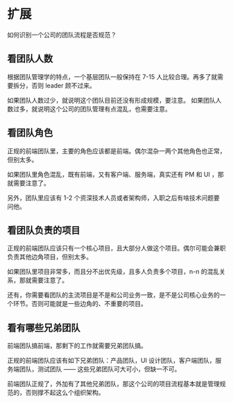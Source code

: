 # 扩展

如何识别一个公司的团队流程是否规范？

## 看团队人数

根据团队管理学的特点，一个基层团队一般保持在 7-15 人比较合理。再多了就需要拆分，否则 leader 顾不过来。

如果团队人数过少，就说明这个团队目前还没有形成规模，要注意。
如果团队人数过多，就说明这个公司的团队管理有点混乱，也需要注意。

## 看团队角色

正规的前端团队里，主要的角色应该都是前端。偶尔混杂一两个其他角色也正常，但别太多。

如果团队里角色混乱，既有前端，又有客户端、服务端，真实还有 PM 和 UI ，那就需要注意了。

另外，团队里应该有 1-2 个资深技术人员或者架构师，入职之后有啥技术问题要问他。

## 看团队负责的项目

正规的前端团队应该只有一个核心项目，且大部分人做这个项目。偶尔可能会兼职负责其他边角项目，但别太多。

如果团队里项目非常多，而且分不出优先级，且多人负责多个项目，n-n 的混乱关系，那就需要注意了。

还有，你需要看团队的主流项目是不是和公司业务一致，是不是公司核心业务的一个环节。否则可能就是一些边角的、不重要的项目。

## 看有哪些兄弟团队

前端团队搞前端，那剩下的工作就需要兄弟团队搞。

正规的前端团队应该有如下兄弟团队：产品团队，UI 设计团队，客户端团队，服务端团队，测试团队 —— 这些兄弟团队可大可小，但缺一不可。

前端团队正规了，外加有了其他兄弟团队，那这个公司的项目流程基本就是管理规范的，否则撑不起这么个组织架构。
